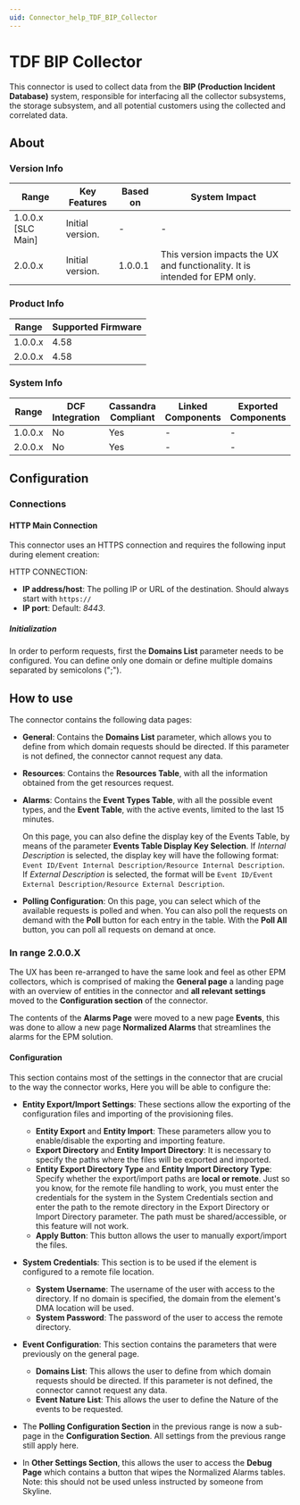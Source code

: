 ```yaml
---
uid: Connector_help_TDF_BIP_Collector
---
```


# TDF BIP Collector

This connector is used to collect data from the **BIP (Production Incident Database)** system, responsible for interfacing all the collector subsystems, the storage subsystem, and all potential customers using the collected and correlated data.

## About

### Version Info

| Range              | Key Features     | Based on | System Impact |
|--------------------|------------------|----------|---------------|
| 1.0.0.x [SLC Main] | Initial version. | -        | -             |
| 2.0.0.x | Initial version. | 1.0.0.1        | This version impacts the UX and functionality. It is intended for EPM only.             |

### Product Info

| Range   | Supported Firmware |
|---------|--------------------|
| 1.0.0.x | 4.58               |
| 2.0.0.x | 4.58               |

### System Info

| Range   | DCF Integration | Cassandra Compliant | Linked Components | Exported Components |
|---------|-----------------|---------------------|-------------------|---------------------|
| 1.0.0.x | No              | Yes                 | -                 | -                   |
| 2.0.0.x | No              | Yes                 | -                 | -                   |

## Configuration

### Connections

#### HTTP Main Connection

This connector uses an HTTPS connection and requires the following input during element creation:

HTTP CONNECTION:

- **IP address/host**: The polling IP or URL of the destination. Should always start with `https://`
- **IP port**: Default: *8443*.

##### Initialization

In order to perform requests, first the **Domains List** parameter needs to be configured. You can define only one domain or define multiple domains separated by semicolons (";").

## How to use

The connector contains the following data pages:

- **General**: Contains the **Domains List** parameter, which allows you to define from which domain requests should be directed. If this parameter is not defined, the connector cannot request any data.

- **Resources**: Contains the **Resources Table**, with all the information obtained from the get resources request.

- **Alarms**: Contains the **Event Types Table**, with all the possible event types, and the **Event Table**, with the active events, limited to the last 15 minutes.

  On this page, you can also define the display key of the Events Table, by means of the parameter **Events Table Display Key Selection**. If *Internal Description* is selected, the display key will have the following format: `Event ID/Event Internal Description/Resource Internal Description`. If *External Description* is selected, the format will be `Event ID/Event External Description/Resource External Description`.

- **Polling Configuration**: On this page, you can select which of the available requests is polled and when. You can also poll the requests on demand with the **Poll** button for each entry in the table. With the **Poll All** button, you can poll all requests on demand at once.

### In range **2.0.0.X**

  The UX has been re-arranged to have the same look and feel as other EPM collectors, which is comprised of making the **General page** a landing page with an overview of entities in the connector and **all relevant settings** moved to the **Configuration section** of the connector.

  The contents of the **Alarms Page** were moved to a new page **Events**, this was done to allow a new page **Normalized Alarms** that streamlines the alarms for the EPM solution.

  #### Configuration

  This section contains most of the settings in the connector that are crucial to the way the connector works, Here you will be able to configure the:

  - **Entity Export/Import Settings**: These sections allow the exporting of the configuration files and importing of the provisioning files.

    - **Entity Export** and **Entity Import**: These parameters allow you to enable/disable the exporting and importing feature.
    - **Export Directory** and **Entity Import Directory**: It is necessary to specify the paths where the files will be exported and imported.
    - **Entity Export Directory Type** and **Entity Import Directory Type**: Specify whether the export/import paths are **local or remote**. Just so you know, for the remote file handling to work, you must enter the credentials for the system in the System Credentials section and enter the path to the remote directory in the Export Directory or Import Directory parameter. The path must be shared/accessible, or this feature will not work.
    - **Apply Button**: This button allows the user to manually export/import the files.

- **System Credentials**: This section is to be used if the element is configured to a remote file location.

  - **System Username**: The username of the user with access to the directory. If no domain is specified, the domain from the element's DMA location will be used.
  - **System Password**: The password of the user to access the remote directory.
 
- **Event Configuration**: This section contains the parameters that were previously on the general page.

  - **Domains List**: This allows the user to define from which domain requests should be directed. If this parameter is not defined, the connector cannot request any data.
  - **Event Nature List**: This allows the user to define the Nature of the events to be requested.

 - The **Polling Configuration Section** in the previous range is now a sub-page in the **Configuration Section**. All settings from the previous range still apply here.

 - In **Other Settings Section**, this allows the user to access the **Debug Page** which contains a button that wipes the Normalized Alarms tables. Note: this should not be used unless instructed by someone from Skyline.
